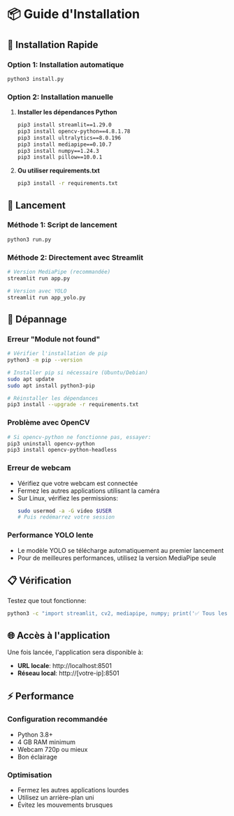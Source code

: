 # 📦 Guide d'Installation

## 🚀 Installation Rapide

### Option 1: Installation automatique
```bash
python3 install.py
```

### Option 2: Installation manuelle

1. **Installer les dépendances Python**
   ```bash
   pip3 install streamlit==1.29.0
   pip3 install opencv-python==4.8.1.78
   pip3 install ultralytics==8.0.196
   pip3 install mediapipe==0.10.7
   pip3 install numpy==1.24.3
   pip3 install pillow==10.0.1
   ```

2. **Ou utiliser requirements.txt**
   ```bash
   pip3 install -r requirements.txt
   ```

## 🎯 Lancement

### Méthode 1: Script de lancement
```bash
python3 run.py
```

### Méthode 2: Directement avec Streamlit
```bash
# Version MediaPipe (recommandée)
streamlit run app.py

# Version avec YOLO
streamlit run app_yolo.py
```

## 🔧 Dépannage

### Erreur "Module not found"
```bash
# Vérifier l'installation de pip
python3 -m pip --version

# Installer pip si nécessaire (Ubuntu/Debian)
sudo apt update
sudo apt install python3-pip

# Réinstaller les dépendances
pip3 install --upgrade -r requirements.txt
```

### Problème avec OpenCV
```bash
# Si opencv-python ne fonctionne pas, essayer:
pip3 uninstall opencv-python
pip3 install opencv-python-headless
```

### Erreur de webcam
- Vérifiez que votre webcam est connectée
- Fermez les autres applications utilisant la caméra
- Sur Linux, vérifiez les permissions:
  ```bash
  sudo usermod -a -G video $USER
  # Puis redémarrez votre session
  ```

### Performance YOLO lente
- Le modèle YOLO se télécharge automatiquement au premier lancement
- Pour de meilleures performances, utilisez la version MediaPipe seule

## 📋 Vérification

Testez que tout fonctionne:
```bash
python3 -c "import streamlit, cv2, mediapipe, numpy; print('✅ Tous les modules sont prêts!')"
```

## 🌐 Accès à l'application

Une fois lancée, l'application sera disponible à:
- **URL locale**: http://localhost:8501
- **Réseau local**: http://[votre-ip]:8501

## ⚡ Performance

### Configuration recommandée
- Python 3.8+
- 4 GB RAM minimum
- Webcam 720p ou mieux
- Bon éclairage

### Optimisation
- Fermez les autres applications lourdes
- Utilisez un arrière-plan uni
- Évitez les mouvements brusques